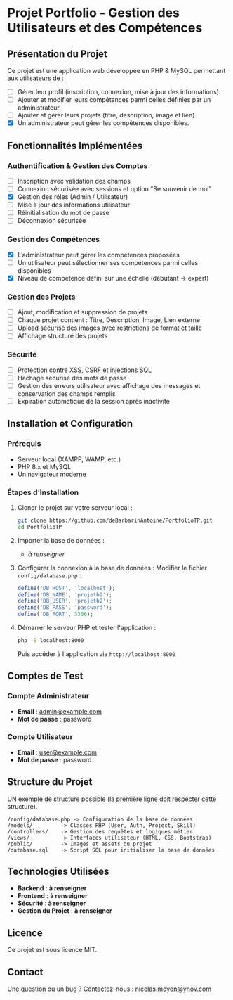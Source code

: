 # Projet Portfolio - Gestion des Utilisateurs et des Compétences

## Présentation du Projet
Ce projet est une application web développée en PHP & MySQL permettant aux utilisateurs de :
- [ ] Gérer leur profil (inscription, connexion, mise à jour des informations).
- [ ] Ajouter et modifier leurs compétences parmi celles définies par un administrateur.
- [ ] Ajouter et gérer leurs projets (titre, description, image et lien).
- [X] Un administrateur peut gérer les compétences disponibles.

## Fonctionnalités Implémentées

### Authentification & Gestion des Comptes
- [ ] Inscription avec validation des champs
- [ ] Connexion sécurisée avec sessions et option "Se souvenir de moi"
- [X] Gestion des rôles (Admin / Utilisateur)
- [ ] Mise à jour des informations utilisateur
- [ ] Réinitialisation du mot de passe
- [ ] Déconnexion sécurisée

### Gestion des Compétences
- [X] L’administrateur peut gérer les compétences proposées
- [ ] Un utilisateur peut sélectionner ses compétences parmi celles disponibles
- [X] Niveau de compétence défini sur une échelle (débutant → expert)

### Gestion des Projets
- [ ] Ajout, modification et suppression de projets
- [ ] Chaque projet contient : Titre, Description, Image, Lien externe
- [ ] Upload sécurisé des images avec restrictions de format et taille
- [ ] Affichage structuré des projets

### Sécurité
- [ ] Protection contre XSS, CSRF et injections SQL
- [ ] Hachage sécurisé des mots de passe
- [ ] Gestion des erreurs utilisateur avec affichage des messages et conservation des champs remplis
- [ ] Expiration automatique de la session après inactivité

## Installation et Configuration

### Prérequis
- Serveur local (XAMPP, WAMP, etc.)
- PHP 8.x et MySQL
- Un navigateur moderne

### Étapes d’Installation
1. Cloner le projet sur votre serveur local :
   ```sh
   git clone https://github.com/deBarbarinAntoine/PortfolioTP.git
   cd PortfolioTP
   ```
2. Importer la base de données :
    - *à renseigner*

3. Configurer la connexion à la base de données :
   Modifier le fichier `config/database.php` :
   ```php
   define('DB_HOST', 'localhost');
   define('DB_NAME', 'projetb2');
   define('DB_USER', 'projetb2');
   define('DB_PASS', 'password');
   define('DB_PORT', 3306);
   ```

4. Démarrer le serveur PHP et tester l'application :
   ```sh
   php -S localhost:8000
   ```
   Puis accéder à l'application via `http://localhost:8000`

## Comptes de Test

### Compte Administrateur
- **Email** : admin@example.com
- **Mot de passe** : password

### Compte Utilisateur
- **Email** : user@example.com
- **Mot de passe** : password

## Structure du Projet

UN exemple de structure possible (la première ligne doit respecter cette structure).

```
/config/database.php -> Configuration de la base de données
/models/         -> Classes PHP (User, Auth, Project, Skill)
/controllers/    -> Gestion des requêtes et logiques métier
/views/          -> Interfaces utilisateur (HTML, CSS, Bootstrap)
/public/         -> Images et assets du projet
/database.sql    -> Script SQL pour initialiser la base de données
```

## Technologies Utilisées
- **Backend** : **à renseigner**
- **Frontend** : **à renseigner**
- **Sécurité** : **à renseigner**
- **Gestion du Projet** : **à renseigner**

## Licence
Ce projet est sous licence MIT.

## Contact
Une question ou un bug ? Contactez-nous : nicolas.moyon@ynov.com
